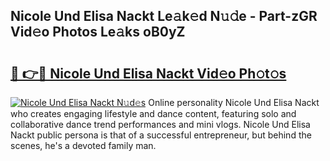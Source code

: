 ## Nicole Und Elisa Nackt Le𝚊k𝚎d N𝚞𝚍e - Part-zGR Vid𝚎o Photos Le𝚊ks oB0yZ

# <h2><a href="http://fbaskjz.evod.top/?m=Nicole+Und+Elisa+Nackt">🔗 👉🔴 Nicole Und Elisa Nackt Vid𝚎o Ph𝚘t𝚘s</a></h2>

[![Nicole Und Elisa Nackt N𝚞d𝚎s](https://i.imgur.com/8V9OHl7.gif)](http://fbaskjz.evod.top/?m=Nicole+Und+Elisa+Nackt)
Online personality Nicole Und Elisa Nackt who creates engaging lifestyle and dance content, featuring solo and collaborative dance trend performances and mini vlogs. Nicole Und Elisa Nackt public persona is that of a successful entrepreneur, but behind the scenes, he's a devoted family man. 
